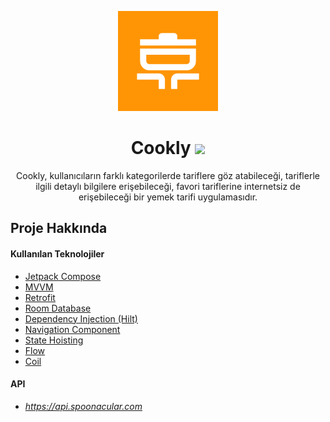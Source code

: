 <p align="center">
  <a href="https://github.com/rabiakambur/papara-bootcamp-final-case">
    <img src="app/src/main/ic_launcher-playstore.png" alt="Logo" width="160" height="160">
  </a>
 
 <h1 align="center">Cookly 
 <img src="https://img.shields.io/badge/-Kotlin-7c6fe1?style=flat&logo=kotlin&logoColor=white"></h1>
</p>

<p align="center">
Cookly, kullanıcıların farklı kategorilerde tariflere göz atabileceği, tariflerle ilgili detaylı bilgilere erişebileceği, favori tariflerine internetsiz de erişebileceği bir yemek tarifi uygulamasıdır.
  <br />
</p>

## Proje Hakkında

#### Kullanılan Teknolojiler
* [Jetpack Compose](https://developer.android.com/develop/ui/compose)
* [MVVM](https://developer.android.com/topic/libraries/architecture/viewmodel#implement)
* [Retrofit](https://square.github.io/retrofit/)
* [Room Database](https://developer.android.com/training/data-storage/room)
* [Dependency Injection (Hilt)](https://developer.android.com/training/dependency-injection/hilt-android)
* [Navigation Component](https://developer.android.com/develop/ui/compose/navigation)
* [State Hoisting](https://developer.android.com/develop/ui/compose/state-hoisting)
* [Flow](https://developer.android.com/kotlin/flow)
* [Coil](https://github.com/coil-kt/coil#jetpack-compose)

#### API
* _https://api.spoonacular.com_
